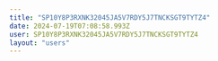 ```yaml
---
title: "SP10Y8P3RXNK32045JA5V7RDY5J7TNCKSGT9TYTZ4"
date: 2024-07-19T07:08:58.993Z
user: SP10Y8P3RXNK32045JA5V7RDY5J7TNCKSGT9TYTZ4
layout: "users"
---
```

    